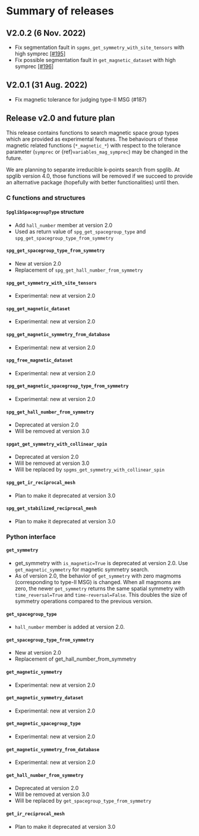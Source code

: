 # Summary of releases

## V2.0.2 (6 Nov. 2022)

- Fix segmentation fault in `spgms_get_symmetry_with_site_tensors` with high symprec [\[#195\]](https://github.com/spglib/spglib/pull/195)
- Fix possible segmentation fault in `get_magnetic_dataset` with high symprec [\[#196\]](https://github.com/spglib/spglib/pull/196)

## V2.0.1 (31 Aug. 2022)

- Fix magnetic tolerance for judging type-II MSG (#187)

## Release v2.0 and future plan

This release contains functions to search magnetic space group types which are
provided as experimental features. The behaviours of these magnetic related
functions (`*_magnetic_*`) with respect to the tolerance parameter (`symprec` or
{ref}`variables_mag_symprec`) may be changed in the future.

We are planning to separate irreducible k-points search from spglib. At spglib
version 4.0, those functions will be removed if we succeed to provide an
alternative package (hopefully with better functionalities) until then.

### C functions and structures

#### `SpglibSpacegroupType` structure

- Add `hall_number` member at version 2.0
- Used as return value of `spg_get_spacegroup_type` and `spg_get_spacegroup_type_from_symmetry`

#### `spg_get_spacegroup_type_from_symmetry`

- New at version 2.0
- Replacement of `spg_get_hall_number_from_symmetry`

#### `spg_get_symmetry_with_site_tensors`

- Experimental: new at version 2.0

#### `spg_get_magnetic_dataset`

- Experimental: new at version 2.0

#### `spg_get_magnetic_symmetry_from_database`

- Experimental: new at version 2.0

#### `spg_free_magnetic_dataset`

- Experimental: new at version 2.0

#### `spg_get_magnetic_spacegroup_type_from_symmetry`

- Experimental: new at version 2.0

#### `spg_get_hall_number_from_symmetry`

- Deprecated at version 2.0
- Will be removed at version 3.0

#### `spgat_get_symmetry_with_collinear_spin`

- Deprecated at version 2.0
- Will be removed at version 3.0
- Will be replaced by `spgms_get_symmetry_with_collinear_spin`

#### `spg_get_ir_reciprocal_mesh`

- Plan to make it deprecated at version 3.0

#### `spg_get_stabilized_reciprocal_mesh`

- Plan to make it deprecated at version 3.0

### Python interface

#### `get_symmetry`

- get_symmetry with `is_magnetic=True` is deprecated at version 2.0. Use
  `get_magnetic_symmetry` for magnetic symmetry search.
- As of version 2.0, the behavior of `get_symmetry` with zero magmoms (corresponding to type-II MSG) is changed.
  When all magmoms are zero, the newer `get_symmetry` returns the same spatial symmetry with `time_reversal=True` and `time-reversal=False`.
  This doubles the size of symmetry operations compared to the previous version.

#### `get_spacegroup_type`

- `hall_number` member is added at version 2.0.

#### `get_spacegroup_type_from_symmetry`

- New at version 2.0
- Replacement of get_hall_number_from_symmetry

#### `get_magnetic_symmetry`

- Experimental: new at version 2.0

#### `get_magnetic_symmetry_dataset`

- Experimental: new at version 2.0

#### `get_magnetic_spacegroup_type`

- Experimental: new at version 2.0

#### `get_magnetic_symmetry_from_database`

- Experimental: new at version 2.0

#### `get_hall_number_from_symmetry`

- Deprecated at version 2.0
- Will be removed at version 3.0
- Will be replaced by `get_spacegroup_type_from_symmetry`

#### `get_ir_reciprocal_mesh`

- Plan to make it deprecated at version 3.0
